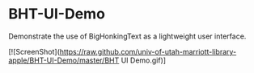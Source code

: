 # BHT-UI-Demo
Demonstrate the use of BigHonkingText as a lightweight user interface.

[![ScreenShot](https://raw.github.com/univ-of-utah-marriott-library-apple/BHT-UI-Demo/master/BHT UI Demo.gif)]
